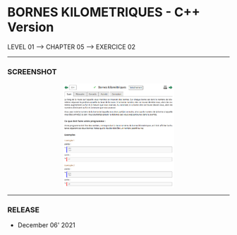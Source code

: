 # BORNES KILOMETRIQUES - C++ Version
LEVEL 01 --> CHAPTER 05 --> EXERCICE 02

---
### **SCREENSHOT**

<div align="center">
    <img
        src="https://github.com/Ayckinn/CPP/blob/main/FRANCE_IOI/LEVEL_01/Chapter_05/02_bornes_kilometriques/todo.png"
        alt="DEMO"
        style="width:50%">
</div>

---
### **RELEASE**

- December 06' 2021